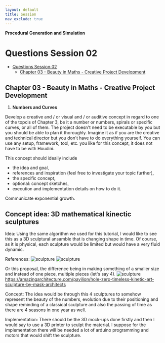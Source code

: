 ```yaml
---
layout: default
title: Session
nav_exclude: true
---
```


**Procedural Generation and Simulation**

# Questions Session 02

* [Questions Session 02](#questions-session-02)
    * [Chapter 03 - Beauty in Maths - Creative Project Development](#chapter-03---beauty-in-maths---creative-project-development)

## Chapter 03 - Beauty in Maths - Creative Project Development

1. **Numbers and Curves**

Develop a creative and / or visual and / or auditive concept in regard to one of the topcis of Chapter 3, be it a number or numbers, spirals or specific curves, or all of them. The project doesn't need to be executable by you but you should be able to plan it thoroughly. Imagine it as if you are the creative and technical director but you don't have to do everything yourself. You can use any setup, framework, tool, etc. you like for this concept, it does not have to be with Houdini.

This concept should ideally include

- the idea and goal,
- references and inspiration (feel free to investigate your topic further),
- the specific concept,
- optional: concept sketches,
- execution and implementation details on how to do it.

Communicate exponential growth.

## Concept idea: 3D mathematical kinectic sculptures

Idea: 
Using the same algorithm we used for this tutorial, I would like to see this as a 3D sculptural ansamble that is changing shape in time. 
Of course, as it is physical, each sculpture would be limited but would have a very fluid dynamic. 

References: 
![sculpture](img/example.PNG)
![sculpture](img/example_1.PNG)

Or this proposal, the difference being in making something of a smaller size and instead of one piece, multiple pieces (let's say 4). 
![sculpture](img/example_2.PNG)
https://amazingarchitecture.com/pavilion/hole-zero-timeless-kinetic-art-sculpture-by-mask-architects

Concept:
The idea would be through this 4 sculptures to somehow represent the beauty of the numbers, evolution due to their positioning and shape reminding of a classical sculpture and also the passing of time as there are 4 seasons in one year as well. 

Implementation:
There should be the 3D mock-ups done firstly and then I would say to use a 3D printer to sculpt the material. 
I suppose for the implementation there will be needed a lot of arduino programming and motors that would shift the sculpture. 
